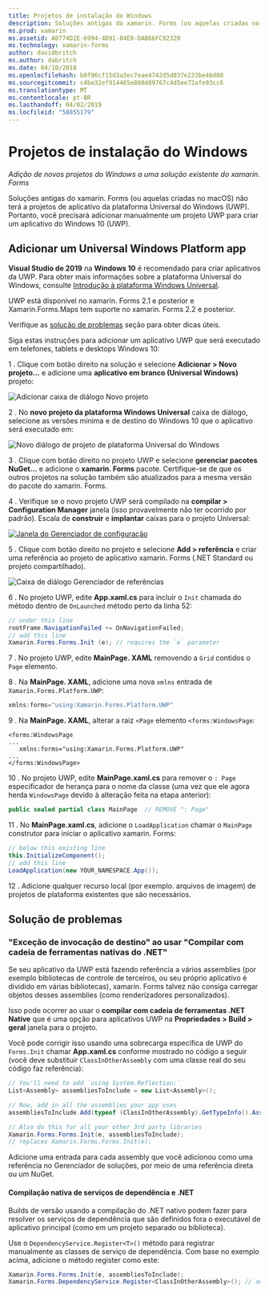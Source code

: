 ```yaml
---
title: Projetos de instalação do Windows
description: Soluções antigas do xamarin. Forms (ou aquelas criadas no macOS) não terá os projetos de plataforma Universal do Windows e, portanto, este artigo explica como adicionar um novo projeto UWP a uma solução existente do xamarin. Forms.
ms.prod: xamarin
ms.assetid: A0774D2E-6994-4D91-84E8-DAB66FC92320
ms.technology: xamarin-forms
author: davidbritch
ms.author: dabritch
ms.date: 04/10/2018
ms.openlocfilehash: b0f06cf15d3a3ec7eae4742d5d037e233be46d08
ms.sourcegitcommit: c4be32ef914465e808d89767c4d5ee72afe93cc6
ms.translationtype: MT
ms.contentlocale: pt-BR
ms.lasthandoff: 04/02/2019
ms.locfileid: "58855179"
---
```

# <a name="setup-windows-projects"></a>Projetos de instalação do Windows

_Adição de novos projetos do Windows a uma solução existente do xamarin. Forms_

Soluções antigas do xamarin. Forms (ou aquelas criadas no macOS) não terá a projetos de aplicativo da plataforma Universal do Windows (UWP). Portanto, você precisará adicionar manualmente um projeto UWP para criar um aplicativo do Windows 10 (UWP).

## <a name="add-a-universal-windows-platform-app"></a>Adicionar um Universal Windows Platform app

**Visual Studio de 2019** na **Windows 10** é recomendado para criar aplicativos da UWP. Para obter mais informações sobre a plataforma Universal do Windows, consulte [Introdução à plataforma Windows Universal](/windows/uwp/get-started/universal-application-platform-guide/).

UWP está disponível no xamarin. Forms 2.1 e posterior e Xamarin.Forms.Maps tem suporte no xamarin. Forms 2.2 e posterior.

Verifique as <a href="#troubleshooting">solução de problemas</a> seção para obter dicas úteis.

Siga estas instruções para adicionar um aplicativo UWP que será executado em telefones, tablets e desktops Windows 10:

 1 . Clique com botão direito na solução e selecione **Adicionar > Novo projeto...**  e adicione uma **aplicativo em branco (Universal Windows)** projeto:

  ![](universal-images/add-wu.png "Adicionar caixa de diálogo Novo projeto")

 2 . No **novo projeto da plataforma Windows Universal** caixa de diálogo, selecione as versões mínima e de destino do Windows 10 que o aplicativo será executado em:

  ![](universal-images/target-version.png "Novo diálogo de projeto de plataforma Universal do Windows")

 3 . Clique com botão direito no projeto UWP e selecione **gerenciar pacotes NuGet...**  e adicione o **xamarin. Forms** pacote. Certifique-se de que os outros projetos na solução também são atualizados para a mesma versão do pacote do xamarin. Forms.

 4 . Verifique se o novo projeto UWP será compilado na **compilar > Configuration Manager** janela (isso provavelmente não ter ocorrido por padrão). Escala de **construir** e **implantar** caixas para o projeto Universal:

  [![](universal-images/configuration-sml.png "Janela do Gerenciador de configuração")](universal-images/configuration.png#lightbox "janela do Gerenciador de configuração")

 5 . Clique com botão direito no projeto e selecione **Add > referência** e criar uma referência ao projeto de aplicativo xamarin. Forms (.NET Standard ou projeto compartilhado).

  ![](universal-images/addref-sml.png "Caixa de diálogo Gerenciador de referências")

 6 . No projeto UWP, edite **App.xaml.cs** para incluir o `Init` chamada do método dentro de `OnLaunched` método perto da linha 52:

```csharp
// under this line
rootFrame.NavigationFailed += OnNavigationFailed;
// add this line
Xamarin.Forms.Forms.Init (e); // requires the `e` parameter
```

 7 . No projeto UWP, edite **MainPage. XAML** removendo a `Grid` contidos o `Page` elemento.

 8 . Na **MainPage. XAML**, adicione uma nova `xmlns` entrada de `Xamarin.Forms.Platform.UWP`:

```csharp
xmlns:forms="using:Xamarin.Forms.Platform.UWP"
```

 9 . Na **MainPage. XAML**, alterar a raiz `<Page` elemento `<forms:WindowsPage`:

```xaml
<forms:WindowsPage
...
   xmlns:forms="using:Xamarin.Forms.Platform.UWP"
...
</forms:WindowsPage>
```

 10 . No projeto UWP, edite **MainPage.xaml.cs** para remover o `: Page` especificador de herança para o nome da classe (uma vez que ele agora herda `WindowsPage` devido à alteração feita na etapa anterior):

```csharp
public sealed partial class MainPage  // REMOVE ": Page"
```

 11 . No **MainPage.xaml.cs**, adicione o `LoadApplication` chamar o `MainPage` construtor para iniciar o aplicativo xamarin. Forms:

```csharp
// below this existing line
this.InitializeComponent();
// add this line
LoadApplication(new YOUR_NAMESPACE.App());
```

<!--
11 . Double-click **Package.appxmanifest** to set these capabilities
  that are often required:

  Capabilities set:

  * Internet (Client)
  * Location
-->

12 . Adicione qualquer recurso local (por exemplo. arquivos de imagem) de projetos de plataforma existentes que são necessários.

## <a name="troubleshooting"></a>Solução de problemas

<a name="target-invocation-exception" />

### <a name="target-invocation-exception-when-using-compile-with-net-native-tool-chain"></a>"Exceção de invocação de destino" ao usar "Compilar com cadeia de ferramentas nativas do .NET"

Se seu aplicativo da UWP está fazendo referência a vários assemblies (por exemplo bibliotecas de controle de terceiros, ou seu próprio aplicativo é dividido em várias bibliotecas), xamarin. Forms talvez não consiga carregar objetos desses assemblies (como renderizadores personalizados).

Isso pode ocorrer ao usar o **compilar com cadeia de ferramentas .NET Native** que é uma opção para aplicativos UWP na **Propriedades > Build > geral** janela para o projeto.

Você pode corrigir isso usando uma sobrecarga específica de UWP do `Forms.Init` chamar **App.xaml.cs** conforme mostrado no código a seguir (você deve substituir `ClassInOtherAssembly` com uma classe real do seu código faz referência):

```csharp
// You'll need to add `using System.Reflection;`
List<Assembly> assembliesToInclude = new List<Assembly>();

// Now, add in all the assemblies your app uses
assembliesToInclude.Add(typeof (ClassInOtherAssembly).GetTypeInfo().Assembly);

// Also do this for all your other 3rd party libraries
Xamarin.Forms.Forms.Init(e, assembliesToInclude);
// replaces Xamarin.Forms.Forms.Init(e);
```

Adicione uma entrada para cada assembly que você adicionou como uma referência no Gerenciador de soluções, por meio de uma referência direta ou um NuGet.

#### <a name="dependency-services-and-net-native-compilation"></a>Compilação nativa de serviços de dependência e .NET

Builds de versão usando a compilação do .NET nativo podem fazer para resolver os serviços de dependência que são definidos fora o executável de aplicativo principal (como em um projeto separado ou biblioteca).

Use o `DependencyService.Register<T>()` método para registrar manualmente as classes de serviço de dependência. Com base no exemplo acima, adicione o método register como este:

```csharp
Xamarin.Forms.Forms.Init(e, assembliesToInclude);
Xamarin.Forms.DependencyService.Register<ClassInOtherAssembly>(); // add this
```
